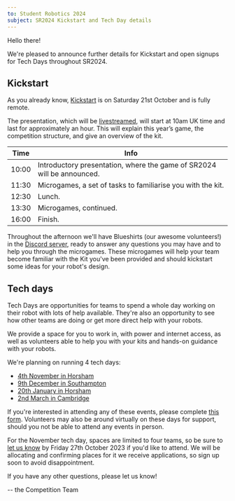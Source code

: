 ```yaml
---
to: Student Robotics 2024
subject: SR2024 Kickstart and Tech Day details
---
```


Hello there!

We're pleased to announce further details for Kickstart and open signups for
Tech Days throughout SR2024.

## Kickstart

As you already know, [Kickstart][kickstart] is on Saturday 21st October and is
fully remote.

The presentation, which will be [livestreamed][livestream], will
start at 10am UK time and last for approximately an hour. This will explain this
year’s game, the competition structure, and give an overview of the kit.


| Time  | Info |
|-------|------|
| 10:00 | Introductory presentation, where the game of SR2024 will be announced. |
| 11:30 | Microgames, a set of tasks to familiarise you with the kit. |
| 12:30 | Lunch. |
| 13:30 | Microgames, continued. |
| 16:00 | Finish. |

Throughout the afternoon we'll have Blueshirts (our awesome volunteers!) in the [Discord server][discord], ready to answer any questions you may have and to help you through the microgames.
These microgames will help your team become familiar with the Kit you've been provided and should kickstart some ideas for your robot's design.

## Tech days

Tech Days are opportunities for teams to spend a whole day working on their
robot with lots of help available. They're also an opportunity to see how other
teams are doing or get more direct help with your robots.

We provide a space for you to work in, with power and internet access, as well
as volunteers able to help you with your kits and hands-on guidance with your
robots.

We're planning on running 4 tech days:

- [4th November in Horsham](https://studentrobotics.org/events/sr2024/horsham-tech-day-november)
- [9th December in Southampton](https://studentrobotics.org/events/sr2024/southampton-tech-day-december)
- [20th January in Horsham](https://studentrobotics.org/events/sr2024/horsham-tech-day-january)
- [2nd March in Cambridge](https://studentrobotics.org/events/sr2024/cambridge-tech-day-march)

If you're interested in attending any of these events, please complete [this form][tech-day-signup]. Volunteers may also be around virtually on these days for support, should you not be able to attend any events in person.

For the November tech day, spaces are limited to four teams, so be sure to [let us know][tech-day-signup]
by Friday 27th October 2023 if you'd like to attend. We will be allocating and
confirming places for it we receive applications, so sign up soon to avoid
disappointment.


If you have any other questions, please let us know!

-- the Competition Team

[kickstart]: https://studentrobotics.org/events/sr2024/virtual-kickstart/
[livestream]: https://www.youtube.com/watch?v=sQeEEVy9zvM
[discord]: https://studentrobotics.org/docs/team_admin/discord
[tech-day-signup]: https://forms.gle/orwWr8DBkMg2CVTf9
